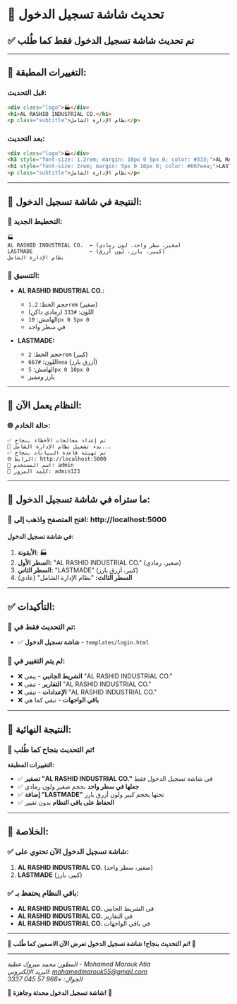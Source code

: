 # 🔄 تحديث شاشة تسجيل الدخول

## ✅ تم تحديث شاشة تسجيل الدخول فقط كما طُلب

---

## 📝 التغييرات المطبقة:

### **قبل التحديث:**
```html
<div class="logo">🏭</div>
<h1>AL RASHID INDUSTRIAL CO.</h1>
<p class="subtitle">نظام الإدارة الشامل</p>
```

### **بعد التحديث:**
```html
<div class="logo">🏭</div>
<h3 style="font-size: 1.2rem; margin: 10px 0 5px 0; color: #333;">AL RASHID INDUSTRIAL CO.</h3>
<h1 style="font-size: 2rem; margin: 5px 0 10px 0; color: #667eea;">LASTMADE</h1>
<p class="subtitle">نظام الإدارة الشامل</p>
```

---

## 🎯 النتيجة في شاشة تسجيل الدخول:

### 📱 **التخطيط الجديد:**
```
🏭
AL RASHID INDUSTRIAL CO.  ← (صغير، سطر واحد، لون رمادي)
LASTMADE                  ← (كبير، بارز، لون أزرق)
نظام الإدارة الشامل
```

### 🎨 **التنسيق:**
- **AL RASHID INDUSTRIAL CO.:**
  - حجم الخط: `1.2rem` (صغير)
  - اللون: `#333` (رمادي داكن)
  - الهامش: `10px 0 5px 0`
  - في سطر واحد

- **LASTMADE:**
  - حجم الخط: `2rem` (كبير)
  - اللون: `#667eea` (أزرق بارز)
  - الهامش: `5px 0 10px 0`
  - بارز ومميز

---

## 🚀 النظام يعمل الآن:

### 🌐 **حالة الخادم:**
```
✅ تم إعداد معالجات الأخطاء بنجاح
🚀 بدء تشغيل نظام الإدارة الشامل...
✅ تم تهيئة قاعدة البيانات بنجاح
🌐 الرابط: http://localhost:5000
👤 اسم المستخدم: admin
🔑 كلمة المرور: admin123
```

---

## 🎯 **ما ستراه في شاشة تسجيل الدخول:**

### 🔗 **افتح المتصفح واذهب إلى:** http://localhost:5000

#### **في شاشة تسجيل الدخول:**
1. **الأيقونة:** 🏭
2. **السطر الأول:** "AL RASHID INDUSTRIAL CO." (صغير، رمادي)
3. **السطر الثاني:** "LASTMADE" (كبير، أزرق بارز)
4. **السطر الثالث:** "نظام الإدارة الشامل" (عادي)

---

## ✅ **التأكيدات:**

### 🎯 **تم التحديث فقط في:**
- ✅ **شاشة تسجيل الدخول** - `templates/login.html`

### 🚫 **لم يتم التغيير في:**
- ❌ **الشريط الجانبي** - يبقى "AL RASHID INDUSTRIAL CO."
- ❌ **التقارير** - تبقى "AL RASHID INDUSTRIAL CO."
- ❌ **الإعدادات** - تبقى "AL RASHID INDUSTRIAL CO."
- ❌ **باقي الواجهات** - تبقى كما هي

---

## 🎊 النتيجة النهائية:

### 🎉 **تم التحديث بنجاح كما طُلب!**

**التغييرات المطبقة:**
- ✅ **تصغير "AL RASHID INDUSTRIAL CO."** في شاشة تسجيل الدخول فقط
- ✅ **جعلها في سطر واحد** بحجم صغير ولون رمادي
- ✅ **إضافة "LASTMADE"** تحتها بحجم كبير ولون أزرق بارز
- ✅ **الحفاظ على باقي النظام** بدون تغيير

---

## 🌟 **الخلاصة:**

### ✅ **شاشة تسجيل الدخول الآن تحتوي على:**
1. **AL RASHID INDUSTRIAL CO.** (صغير، سطر واحد)
2. **LASTMADE** (كبير، بارز)

### ✅ **باقي النظام يحتفظ بـ:**
- **AL RASHID INDUSTRIAL CO.** في الشريط الجانبي
- **AL RASHID INDUSTRIAL CO.** في التقارير
- **AL RASHID INDUSTRIAL CO.** في باقي الواجهات

---

**🎉 تم التحديث بنجاح! شاشة تسجيل الدخول تعرض الآن الاسمين كما طُلب! 🎉**

---

*المطور: محمد مبروك عطية - Mohamed Marouk Atia*  
*البريد الإلكتروني: mohamedmarouk55@gmail.com*  
*الجوال: +966 57 045 3337*

**🚀 شاشة تسجيل الدخول محدثة وجاهزة! 🚀**